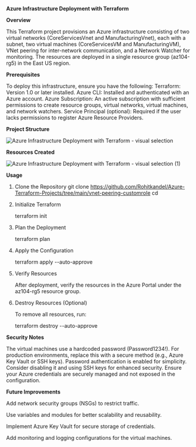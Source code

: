**Azure Infrastructure Deployment with Terraform**

**Overview**

This Terraform project provisions an Azure infrastructure consisting of two virtual networks (CoreServicesVnet and ManufacturingVnet), each with a subnet, two virtual machines (CoreServicesVM and ManufacturingVM), VNet peering for inter-network communication, and a Network Watcher for monitoring. The resources are deployed in a single resource group (az104-rg5) in the East US region.

**Prerequisites**

To deploy this infrastructure, ensure you have the following:
Terraform: Version 1.0 or later installed.
Azure CLI: Installed and authenticated with an Azure account.
Azure Subscription: An active subscription with sufficient permissions to create resource groups, virtual networks, virtual machines, and network watchers.
Service Principal (optional): Required if the user lacks permissions to register Azure Resource Providers.

**Project Structure**

![Azure Infrastructure Deployment with Terraform - visual selection](https://github.com/user-attachments/assets/d5dc0ff0-6dc1-4c9c-b023-f87401e8bc62)

**Resources Created**

![Azure Infrastructure Deployment with Terraform - visual selection (1)](https://github.com/user-attachments/assets/fd6a63e9-91df-439d-9f49-872c40193da1)


**Usage**

1. Clone the Repository
  git clone https://github.com/Rohitkandel/Azure-Terraform-Projects/tree/main/vnet-peering-customrole
  cd <repository-directory>

2. Initialize Terraform

    terraform init

3. Plan the Deployment
   
    terraform plan

4. Apply the Configuration
   
    terraform apply --auto-approve

5. Verify Resources

    After deployment, verify the resources in the Azure Portal under the az104-rg5 resource group.

6. Destroy Resources (Optional)

    To remove all resources, run:

      terraform destroy --auto-approve

**Security Notes**

The virtual machines use a hardcoded password (Password1234!). For production environments, replace this with a secure method (e.g., Azure Key Vault or SSH keys).
Password authentication is enabled for simplicity. Consider disabling it and using SSH keys for enhanced security.
Ensure your Azure credentials are securely managed and not exposed in the configuration.

**Future Improvements**

Add network security groups (NSGs) to restrict traffic.

Use variables and modules for better scalability and reusability.

Implement Azure Key Vault for secure storage of credentials.

Add monitoring and logging configurations for the virtual machines.
